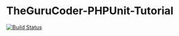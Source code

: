TheGuruCoder-PHPUnit-Tutorial
=============================

[![Build Status](https://travis-ci.org/andrefigueira/TheGuruCoder-PHPUnit-Tutorial.svg?branch=master)](https://travis-ci.org/andrefigueira/TheGuruCoder-PHPUnit-Tutorial)

